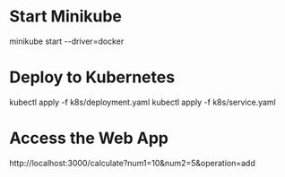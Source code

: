 #  Start Minikube
minikube start --driver=docker


# Deploy to Kubernetes
kubectl apply -f k8s/deployment.yaml
kubectl apply -f k8s/service.yaml

# Access the Web App
http://localhost:3000/calculate?num1=10&num2=5&operation=add

